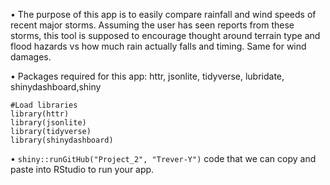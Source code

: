 • The purpose of this app is to easily compare rainfall and wind speeds of recent major storms. Assuming the user has seen reports from these storms, this tool is supposed to encourage thought around terrain type and flood hazards vs how much rain actually falls and timing. Same for wind damages. 

• Packages required for this app:
httr, jsonlite, tidyverse, lubridate, shinydashboard,shiny

```
#Load libraries
library(httr)
library(jsonlite)
library(tidyverse)
library(shinydashboard)
```
•  ```shiny::runGitHub("Project_2", "Trever-Y")``` code that we can copy and paste into RStudio to run your app.
